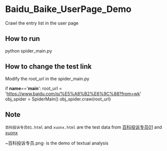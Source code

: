 # Baidu_Baike_UserPage_Demo
Crawl the entry list in the user page

## How to run

python spider_main.py

## How to change the test link

Modify the root_url in the spider_main.py

if __name__=='__main__':
    root_url = 'https://www.baidu.com/p/%E5%A8%B2%E6%9C%88?from=wk'
    obj_spider = SpiderMain()
    obj_spider.craw(root_url)

## Note
`百科投诉专员01.html` and `xuonx.html` are the test data from [百科投诉专员01](https://www.baidu.com/p/%E7%99%BE%E7%A7%91%E6%8A%95%E8%AF%89%E4%B8%93%E5%91%9801?from=wk) and [xuonx](https://www.baidu.com/p/xuonx?from=wk)

~百科投诉专员.png· is the demo of textual analysis
